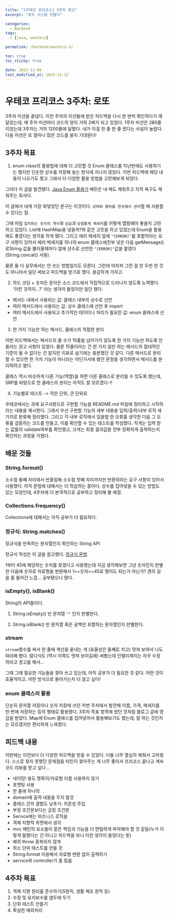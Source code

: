 ```yaml
---
title: "[우테코 프리코스] 3주차 회고"
excerpt: "로또 시스템 만들다"

categories:
  - Backend
tags:
  - [java, wooteco]

permalink: /backend/wooteco-3/

toc: true
toc_sticky: true

date: 2023-11-09
last_modified_at: 2023-11-12
---
```

# 우테코 프리코스 3주차: 로또

3주차 미션을 끝냈다.
이전 주차의 미션들에 받은 피드백을 다시 한 번씩 확인하다가 깨달았는데, 매 주차 미션마다 코드의 양이 거의 2배가 되고 있었다.
1주차 미션은 280줄이었는데 3주차는 거의 1200줄에 달했다. 내가 이걸 한 줄 한 줄 썼다는 사실이 놀랍다.
다음 미션은 또 얼마나 많은 코드를 쓸지 기대된다! 

## 3주차 목표 

1. enum class의 활용법에 대해 더 고민할 것
Enum 클래스를 지난번에도 사용하기는 했지만 단순한 상수를 저장해 놓는 방식에 지나지 않았다. 이번 피드백에 해당 내용이 나오기도 했고 그래서 더 다양한 활용 방법을 고민해보게 되었다. 

그러다 이 글을 발견했다.
[Java Enum 활용기](https://techblog.woowahan.com/2527/)
배민은 내 배도 채워주고 지적 욕구도 채워주는 회사다. 

이 글에서 내게 가장 와닿았던 문구는 이것이다.
`상태와 행위를 한곳에서 관리`할 때 사용할 수 있다는 점. 

그때 마침 `일치하는 숫자의 개수`와 `상금`과 `당첨통계 메세지`를 어떻게 맵핑해야 좋을지 고민하고 있었다. List에 HashMap을 넣을까?와 같은 고민을 하고 있었는데 Enum을 활용해도 좋겠다는 생각을 하게 됐다.
그리고 에러 메세지 앞에 `"[ERROR]"`를 포함하라는 요구 사항이 있어서 에러 메세지를 하나의 enum 클래스에전부 넣은 다음 getMessage()로String 값을 불러올때마다 앞에 상수로 선언한 `"[ERROR]"`값을 붙였다(String.concat() 사용). 

물론 둘 다 실무에서는 안 쓰는 방법일지도 모른다. 그런데 어차피 그런 걸 한 두번 한 것도 아니라서 일단 써보고 피드백을 받기로 했다. 용감하게 가자고. 

2. 하드 코딩 ×
숫자든 문자든 소스 코드에서 직접적으로 드러나지 않도록 노력했다. '이런 것까지...?' 라는 생각이 들었지만 일단 했다. 

- 메서드 내에서 사용되는 값: 클래스 내부의 상수로 선언
- 여러 메서드에서 사용되는 값: 상수 클래스에 선언 후 import
- 여러 메서드에서 사용되고 추가적인 데이터나 처리가 필요한 값: enum 클래스에 선언 

3. 한 가지 기능만 하는 메서드, 클래스의 적절한 분리 

이번 피드백에서는 메서드의 줄 수가 15줄을 넘어가지 않도록 한 가지 기능만 하도록 만들라는 권고 사항이 있었다. 물론 15줄이라는 건 한 가지 일만 하는 메서드의 절대적인 기준이 될 수 없다는 건 알지만 지표로 삼기에는 충분했던 것 같다.
다른 메서드로 분리할 수 있으면 한 가지 기능이 아니라는 어딘가서에 봤던 문장을 생각하면서 메서드를 분리하려고 했다. 

클래스 역시 비슷하게 다른 기능(역할)을 하면 다른 클래스로 분리될 수 있도록 했는데, SRP를 바탕으로 한 클래스의 분리는 아직도 잘 모르겠다-!! 

4. 기능별로 테스트 -> 작은 단위, 큰 단위로 

우테코에서는 과제 요구사항으로 구현할 기능을 README.md 파일에 정리하고 시작하라는 내용을 제시한다.
그래서 우선 구현할 기능의 세부 내용을 입력/출력/내부 로직 세 가지로 분류해 정리했다. 그리고 각 내부 로직에서 있을법 한 오류를 생각한 다음 그 오류를 검증하는 코드를 만들고, 이를 확인할 수 있는 테스트를 작성했다.
작게는 입력 받는 값들의 validate여부를 확인했고, 크게는 최종 결과값을 전부 정확하게 출력하는지 확인하는 과정을 거쳤다. 

## 배운 것들
### String.format()
소수점 둘째 자리에서 반올림해 소수점 첫째 자리까지만 반환하라는 요구 사항이 있어서 사용했다.
아직 문법에 대해서는 더 학습하는 중이다. 상수를 집어넣을 수 있는 방법도 있는 모양인데, 4주차에 더 본격적으로 공부하고 정리해 볼 예정. 

### Collections.frequency() 

Collections에 대해서는 아직 공부가 더 필요하다. 

### 정규식: String.matches()
정규식을 만족하는 문자열인지 확인하는 String API 

정규식 작성은 이 글을 참고했다.
[정규식 문법](https://kauth.kakao.com/oauth/authorize?client_id=cc7f42726ce7f429b2fa415d390c62d7&redirect_uri=https%3A%2F%2Fwww.tistory.com%2Fauth%2Fkakao%2Fredirect&response_type=code&prompt=none&state=aHR0cHM6Ly9pbnBhLnRpc3RvcnkuY29tL2VudHJ5L0pBVkEtJUUyJTk4JTk1LSVFQyVBMCU5NSVFQSVCNyU5QyVFQyU4QiU5RFJlZ3VsYXItRXhwcmVzc2lvbi0lRUMlODIlQUMlRUMlOUElQTklRUIlQjIlOTUtJUVDJUEwJTk1JUVCJUE2JUFDfEFVVE9MT0dJTg==) 

1부터 45에 해당하는 숫자를 찾겠다고 사용했는데 지금 생각해보면 그냥 숫자인지 판별한 다음에 숫자로 자료형을 변환해서 1<=숫자<=45로 했어도 되는거 아닌가?
괜히 길을 좀 돌아간 느낌...
공부됐으니 됐다. 

### isEmpty(), isBlank()
String의 API들이다. 

1. String.isEmpty()
빈 문자열 `""` 인지 판별한다. 

2. String.isBlank()
빈 문자열 혹은 공백만 포함하는 문자열인지 판별한다. 

### stream
`stream`함수를 써서 한 줄에 계산을 끝내는 게 (효율성은 둘째로 치고) 멋져 보여서 나도 따라해 봤다.
람다식도 (역시 이쪽도 멋져 보이길래) 써봤는데 인텔리제이는 자꾸 수정하라고 경고를 해서... 

그때 그때 필요한 기능들을 찾아 쓰고 있는데, 아직 공부가 더 필요한 것 같다. 어떤 것이 효율적이고, 어떤 방식으로 돌아가는지 더 알고 싶다! 

### enum 클래스의 활용 

단순히 문자열 저장이나 숫자 저장에 쓰던 저번 주차에서 발전해 이름, 가격, 메세지를 한 번에 저장하는 등의 형태로 활용했다. 3주차 목표 항목에 썼던 것처럼 블로그 글에 영감을 받았다.
Map에 Enum 클래스를 집어넣어서 활용해보기도 했는데, 잘 하는 것인지는 모르겠지만 편리하게 느껴졌다. 

## 피드백 내용
이번에는 이전보다 더 다양한 피드백을 받을 수 있었다. 다들 너무 열심히 해줘서 고마웠다. 스스로 찾지 못했던 문제점을 타인이 찾아주는 게 너무 좋아서 프리코스 끝나고 계속 코드 리뷰를 받고 싶다... 

- 네이밍! 용도 명확히/자료형 이름 사용하지 않기
- 포맷팅 사용
- 한 줄에 하나의  `.`
- domain에 출력 내용을 두지 말것
- 클래스 간의 결합도 낮추기: 의존성 주입
- 부정 조건문보다는 긍정 조건문
- Serivce에는 비즈니스 로직을
- 객체 지향적 측면에서 생각
- mvc 패턴의 요소들이 맡은 책임과 기능을 더 면밀하게 파악해야 할 것 같음(누가 이렇게 말했다는 건 아니고 피드백을 보니 이런 생각이 들었다는 뜻)
- 예외 throw 중복되지 않게
- 최소 단위 테스트를 만들 것
- String.format 이용해서 자료형 변환 없이 출력하기
- service와 controller가 좀 많음 

## 4주차 목표
1. 객체 지향 원리를 준수하기(5원칙, 생활 체조 원칙 등)
2. 수정 및 유지보수를 염두에 두기
3. 단위 테스트 만들기
4. 확실한 예외처리